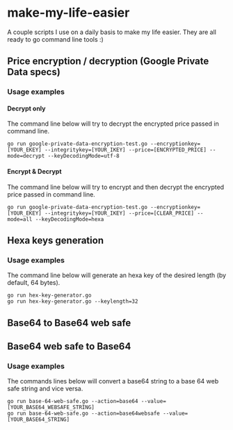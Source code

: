 # make-my-life-easier
A couple scripts I use on a daily basis to make my life easier.
They are all ready to go command line tools :)

## Price encryption / decryption (Google Private Data specs)
### Usage examples
#### Decrypt only
The command line below will try to decrypt the encrypted price passed in command line.
```
go run google-private-data-encryption-test.go --encryptionkey=[YOUR_EKEY] --integritykey=[YOUR_IKEY] --price=[ENCRYPTED_PRICE] --mode=decrypt --keyDecodingMode=utf-8
```
#### Encrypt & Decrypt
The command line below will try to encrypt and then decrypt the encrypted price passed in command line.
```
go run google-private-data-encryption-test.go --encryptionkey=[YOUR_EKEY] --integritykey=[YOUR_IKEY] --price=[CLEAR_PRICE] --mode=all --keyDecodingMode=hexa
```

## Hexa keys generation
### Usage examples
The command line below will generate an hexa key of the desired length (by default, 64 bytes).
```
go run hex-key-generator.go
go run hex-key-generator.go --keylength=32
```

## Base64 to Base64 web safe
## Base64 web safe to Base64
### Usage examples
The commands lines below will convert a base64 string to a base 64 web safe string and vice versa.
```
go run base-64-web-safe.go --action=base64 --value=[YOUR_BASE64_WEBSAFE_STRING]
go run base-64-web-safe.go --action=base64websafe --value=[YOUR_BASE64_STRING]
```